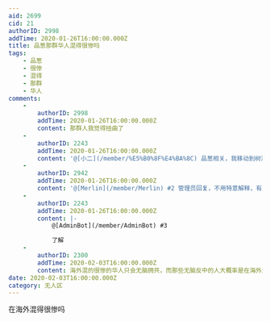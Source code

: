 ```yaml
---
aid: 2699
cid: 21
authorID: 2998
addTime: 2020-01-26T16:00:00.000Z
title: 品葱那群华人混得很惨吗
tags:
    - 品葱
    - 很惨
    - 混得
    - 那群
    - 华人
comments:
    -
        authorID: 2998
        addTime: 2020-01-26T16:00:00.000Z
        content: 那群人我觉得扭曲了
    -
        authorID: 2243
        addTime: 2020-01-26T16:00:00.000Z
        content: '@[小二](/member/%E5%B0%8F%E4%BA%8C) 品葱相关，我移动到树洞了。'
    -
        authorID: 2942
        addTime: 2020-01-26T16:00:00.000Z
        content: '@[Merlin](/member/Merlin) #2 管理员回复，不用特意解释，有用户投诉了再解释不迟。'
    -
        authorID: 2243
        addTime: 2020-01-26T16:00:00.000Z
        content: |-
            @[AdminBot](/member/AdminBot) #3

            了解
    -
        authorID: 2300
        addTime: 2020-02-03T16:00:00.000Z
        content: 海外混的很惨的华人只会无脑拥共，而那些无脑反中的人大概率是在海外混得好或者国内混得差。
date: 2020-02-03T16:00:00.000Z
category: 无人区
---
```


在海外混得很惨吗
